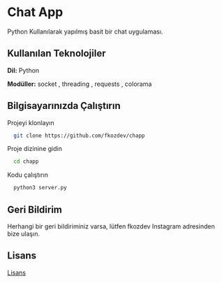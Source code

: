 
# Chat App

Python Kullanılarak yapılmış basit bir chat uygulaması.
## Kullanılan Teknolojiler

**Dil:** Python

**Modüller:** socket , threading , requests , colorama

  
## Bilgisayarınızda Çalıştırın

Projeyi klonlayın

```bash
  git clone https://github.com/fkozdev/chapp
```

Proje dizinine gidin

```bash
  cd chapp
```

Kodu çalıştırın

```bash
  python3 server.py
```

  
## Geri Bildirim

Herhangi bir geri bildiriminiz varsa, lütfen fkozdev Instagram adresinden bize ulaşın.

  
## Lisans

[Lisans](hthttps://github.com/fkozdev/chapp/blob/main/LICENSE)

  
